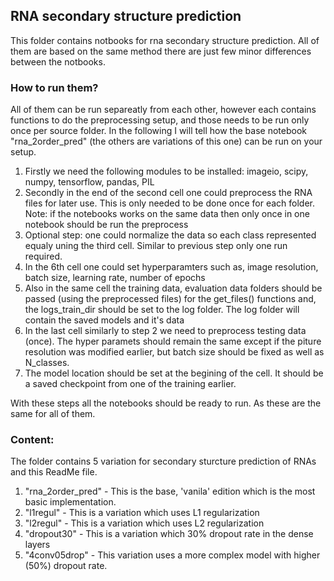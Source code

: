 ## RNA secondary structure prediction
This folder contains notbooks for rna secondary structure prediction.
All of them are based on the same method there are just few minor differences between the notbooks.

### How to run them?
All of them can be run separeatly from each other, however each contains functions to do the preprocessing setup, and those needs to be run only once per source folder. In the following I will tell how the base notebook "rna_2order_pred" (the others are variations of this one) can be run on your setup.

1. Firstly we need the following modules to be installed:
  imageio, scipy, numpy, tensorflow, pandas, PIL
2. Secondly in the end of the second cell one could preprocess the RNA files for later use. This is only needed to be done once for each folder. Note: if the notebooks works on the same data then only once in one notebook should be run the preprocess
3. Optional step: one could normalize the data so each class represented equaly uning the third cell. Similar to previous step only one run required.
4. In the 6th cell one could set hyperparamters such as, image resolution, batch size, learning rate, number of epochs
5. Also in the same cell the training data, evaluation data folders should be passed (using the preprocessed files) for the get_files() functions and, the logs_train_dir should be set to the log folder. The log folder will contain the saved models and it's data
6. In the last cell similarly to step 2 we need to preprocess testing data (once). The hyper paramets should remain the same except if the piture resolution was modified earlier, but batch size should be fixed as well as N_classes.
7. The model location should be set at the begining of the cell. It should be a saved checkpoint from one of the training earlier.

With these steps all the notebooks should be ready to run. As these are the same for all of them.

### Content:
The folder contains 5 variation for secondary sturcture prediction of RNAs and this ReadMe file.
1. "rna_2order_pred" - This is the base, 'vanila' edition which is the most basic implementation.
2. "l1regul" - This is a variation which uses L1 regularization
3. "l2regul" - This is a variation which uses L2 regularization
4. "dropout30" - This is a variation which 30% dropout rate in the dense layers
5. "4conv05drop" - This variation uses a more complex model with higher (50%) dropout rate.


```python

```
